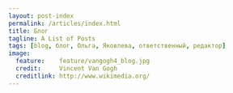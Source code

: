 ```yaml
---
layout: post-index
permalink: /articles/index.html
title: Блог
tagline: A List of Posts
tags: [blog, блог, Ольга, Яковлева, ответственный, редактор]
image:
  feature:    feature/vangogh4_blog.jpg
  credit:     Vincent Van Gogh
  creditlink: http://www.wikimedia.org/
---
```

